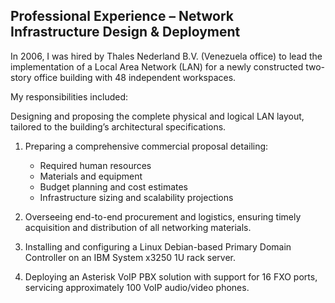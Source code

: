 ## Professional Experience – Network Infrastructure Design & Deployment

In 2006, I was hired by Thales Nederland B.V. (Venezuela office) to lead the implementation of a Local Area Network (LAN) for a newly constructed two-story office building with 48 independent workspaces.

My responsibilities included:

Designing and proposing the complete physical and logical LAN layout, tailored to the building’s architectural specifications.

1. Preparing a comprehensive commercial proposal detailing:

     - Required human resources
     - Materials and equipment
     - Budget planning and cost estimates
     - Infrastructure sizing and scalability projections

2. Overseeing end-to-end procurement and logistics, ensuring timely acquisition and distribution of all networking materials.

3. Installing and configuring a Linux Debian-based Primary Domain Controller on an IBM System x3250 1U rack server.

4. Deploying an Asterisk VoIP PBX solution with support for 16 FXO ports, servicing approximately 100 VoIP audio/video phones.
